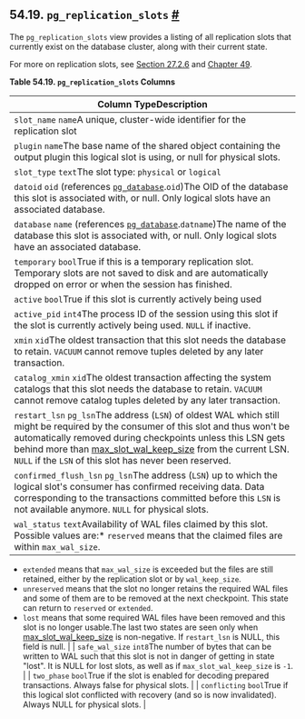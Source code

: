 ## 54.19. `pg_replication_slots` [#](#VIEW-PG-REPLICATION-SLOTS)

The `pg_replication_slots` view provides a listing of all replication slots that currently exist on the database cluster, along with their current state.

For more on replication slots, see [Section 27.2.6](warm-standby#STREAMING-REPLICATION-SLOTS "27.2.6. Replication Slots") and [Chapter 49](logicaldecoding "Chapter 49. Logical Decoding").

**Table 54.19. `pg_replication_slots` Columns**

| Column TypeDescription                                                                                                                                                                                                                                                                                                                                                                                                                                                                                                                                                                                                                                                                                                                                                                                  |
| ------------------------------------------------------------------------------------------------------------------------------------------------------------------------------------------------------------------------------------------------------------------------------------------------------------------------------------------------------------------------------------------------------------------------------------------------------------------------------------------------------------------------------------------------------------------------------------------------------------------------------------------------------------------------------------------------------------------------------------------------------------------------------------------------------- |
| `slot_name` `name`A unique, cluster-wide identifier for the replication slot                                                                                                                                                                                                                                                                                                                                                                                                                                                                                                                                                                                                                                                                                                                            |
| `plugin` `name`The base name of the shared object containing the output plugin this logical slot is using, or null for physical slots.                                                                                                                                                                                                                                                                                                                                                                                                                                                                                                                                                                                                                                                                  |
| `slot_type` `text`The slot type: `physical` or `logical`                                                                                                                                                                                                                                                                                                                                                                                                                                                                                                                                                                                                                                                                                                                                                |
| `datoid` `oid` (references [`pg_database`](catalog-pg-database "53.15. pg_database").`oid`)The OID of the database this slot is associated with, or null. Only logical slots have an associated database.                                                                                                                                                                                                                                                                                                                                                                                                                                                                                                                                                                                          |
| `database` `name` (references [`pg_database`](catalog-pg-database "53.15. pg_database").`datname`)The name of the database this slot is associated with, or null. Only logical slots have an associated database.                                                                                                                                                                                                                                                                                                                                                                                                                                                                                                                                                                                  |
| `temporary` `bool`True if this is a temporary replication slot. Temporary slots are not saved to disk and are automatically dropped on error or when the session has finished.                                                                                                                                                                                                                                                                                                                                                                                                                                                                                                                                                                                                                          |
| `active` `bool`True if this slot is currently actively being used                                                                                                                                                                                                                                                                                                                                                                                                                                                                                                                                                                                                                                                                                                                                       |
| `active_pid` `int4`The process ID of the session using this slot if the slot is currently actively being used. `NULL` if inactive.                                                                                                                                                                                                                                                                                                                                                                                                                                                                                                                                                                                                                                                                      |
| `xmin` `xid`The oldest transaction that this slot needs the database to retain. `VACUUM` cannot remove tuples deleted by any later transaction.                                                                                                                                                                                                                                                                                                                                                                                                                                                                                                                                                                                                                                                         |
| `catalog_xmin` `xid`The oldest transaction affecting the system catalogs that this slot needs the database to retain. `VACUUM` cannot remove catalog tuples deleted by any later transaction.                                                                                                                                                                                                                                                                                                                                                                                                                                                                                                                                                                                                           |
| `restart_lsn` `pg_lsn`The address (`LSN`) of oldest WAL which still might be required by the consumer of this slot and thus won't be automatically removed during checkpoints unless this LSN gets behind more than [max\_slot\_wal\_keep\_size](runtime-config-replication#GUC-MAX-SLOT-WAL-KEEP-SIZE) from the current LSN. `NULL` if the `LSN` of this slot has never been reserved.                                                                                                                                                                                                                                                                                                                                                                                                            |
| `confirmed_flush_lsn` `pg_lsn`The address (`LSN`) up to which the logical slot's consumer has confirmed receiving data. Data corresponding to the transactions committed before this `LSN` is not available anymore. `NULL` for physical slots.                                                                                                                                                                                                                                                                                                                                                                                                                                                                                                                                                         |
| `wal_status` `text`Availability of WAL files claimed by this slot. Possible values are:*   `reserved` means that the claimed files are within `max_wal_size`.

* `extended` means that `max_wal_size` is exceeded but the files are still retained, either by the replication slot or by `wal_keep_size`.
* `unreserved` means that the slot no longer retains the required WAL files and some of them are to be removed at the next checkpoint. This state can return to `reserved` or `extended`.
* `lost` means that some required WAL files have been removed and this slot is no longer usable.The last two states are seen only when [max\_slot\_wal\_keep\_size](runtime-config-replication#GUC-MAX-SLOT-WAL-KEEP-SIZE) is non-negative. If `restart_lsn` is NULL, this field is null. |
| `safe_wal_size` `int8`The number of bytes that can be written to WAL such that this slot is not in danger of getting in state "lost". It is NULL for lost slots, as well as if `max_slot_wal_keep_size` is `-1`.                                                                                                                                                                                                                                                                                                                                                                                                                                                                                                                                                                                        |
| `two_phase` `bool`True if the slot is enabled for decoding prepared transactions. Always false for physical slots.                                                                                                                                                                                                                                                                                                                                                                                                                                                                                                                                                                                                                                                                                      |
| `conflicting` `bool`True if this logical slot conflicted with recovery (and so is now invalidated). Always NULL for physical slots.                                                                                                                                                                                                                                                                                                                                                                                                                                                                                                                                                                                                                                                                     |